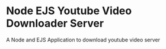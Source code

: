 # Node EJS Youtube Video Downloader Server

A Node and EJS Application to download youtube video server
